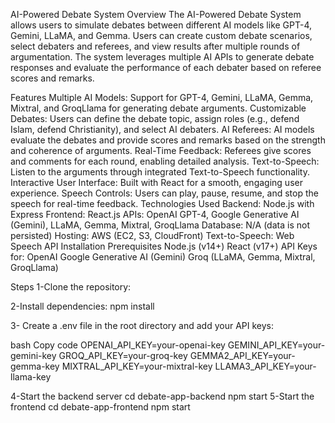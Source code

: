AI-Powered Debate System
Overview
The AI-Powered Debate System allows users to simulate debates between different AI models like GPT-4, Gemini, LLaMA, and Gemma. Users can create custom debate scenarios, select debaters and referees, and view results after multiple rounds of argumentation. The system leverages multiple AI APIs to generate debate responses and evaluate the performance of each debater based on referee scores and remarks.

Features
Multiple AI Models: Support for GPT-4, Gemini, LLaMA, Gemma, Mixtral, and GroqLlama for generating debate arguments.
Customizable Debates: Users can define the debate topic, assign roles (e.g., defend Islam, defend Christianity), and select AI debaters.
AI Referees: AI models evaluate the debates and provide scores and remarks based on the strength and coherence of arguments.
Real-Time Feedback: Referees give scores and comments for each round, enabling detailed analysis.
Text-to-Speech: Listen to the arguments through integrated Text-to-Speech functionality.
Interactive User Interface: Built with React for a smooth, engaging user experience.
Speech Controls: Users can play, pause, resume, and stop the speech for real-time feedback.
Technologies Used
Backend: Node.js with Express
Frontend: React.js
APIs: OpenAI GPT-4, Google Generative AI (Gemini), LLaMA, Gemma, Mixtral, GroqLlama
Database: N/A (data is not persisted)
Hosting: AWS (EC2, S3, CloudFront)
Text-to-Speech: Web Speech API
Installation
Prerequisites
Node.js (v14+)
React (v17+)
API Keys for:
OpenAI
Google Generative AI (Gemini)
Groq (LLaMA, Gemma, Mixtral, GroqLlama)


Steps
1-Clone the repository:

2-Install dependencies:
npm install

3- Create a .env file in the root directory and add your API keys:

bash
Copy code
OPENAI_API_KEY=your-openai-key
GEMINI_API_KEY=your-gemini-key
GROQ_API_KEY=your-groq-key
GEMMA2_API_KEY=your-gemma-key
MIXTRAL_API_KEY=your-mixtral-key
LLAMA3_API_KEY=your-llama-key

4-Start the backend server
cd debate-app-backend
npm start
5-Start the frontend
cd  debate-app-frontend
npm start
